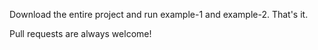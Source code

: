 Download the entire project and run example-1 and example-2. That's it.

Pull requests are always welcome!
